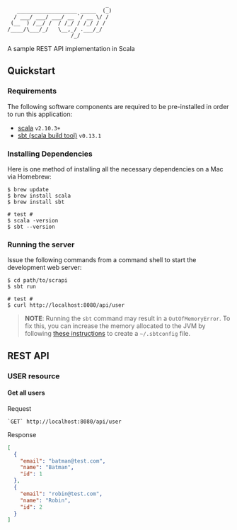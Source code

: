 ```
                               _ 
   ___________________ _____  (_)
  / ___/ ___/ ___/ __ `/ __ \/ / 
 (__  ) /__/ /  / /_/ / /_/ / /  
/____/\___/_/   \__,_/ .___/_/   
                    /_/          
```

A sample REST API implementation in Scala

## Quickstart

### Requirements

The following software components are required to be pre-installed in order to run this application:

* [scala](http://www.scala-lang.org/) `v2.10.3+`
* [sbt (scala build tool)](http://www.scala-sbt.org/) `v0.13.1`

### Installing Dependencies

Here is one method of installing all the necessary dependencies on a Mac via Homebrew:

    $ brew update
    $ brew install scala
    $ brew install sbt
    
    # test #
    $ scala -version
    $ sbt --version

### Running the server

Issue the following commands from a command shell to start the development web server:

    $ cd path/to/scrapi
    $ sbt run
    
    # test #
    $ curl http://localhost:8080/api/user

> **NOTE**: Running the `sbt` command may result in a `OutOfMemoryError`. To fix this, you can increase the memory allocated to the JVM by following [these instructions](http://suhinini.me/2012/07/16/error-during-sbt-execution-java-lang-outofmemoryerror-permgen-space/) to create a `~/.sbtconfig` file.

## REST API

### USER resource

#### Get all users

Request

    `GET` http://localhost:8080/api/user

Response

```json
[
  {
    "email": "batman@test.com",
    "name": "Batman",
    "id": 1
  },
  {
    "email": "robin@test.com",
    "name": "Robin",
    "id": 2
  }
]
```

